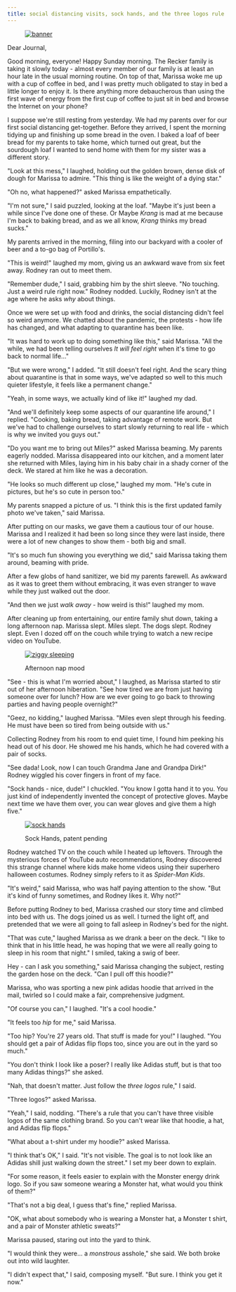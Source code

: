 ```yaml
---
title: social distancing visits, sock hands, and the three logos rule
---
```


<figure>
  <a href="/images/banners/2020-06-07.jpg">
    <img alt="banner" src="/images/banners/2020-06-07.jpg"/>
  </a>
</figure>

Dear Journal,

Good morning, everyone!  Happy Sunday morning.  The Recker family is
taking it slowly today - almost every member of our family is at least
an hour late in the usual morning routine. On top of that, Marissa
woke me up with a cup of coffee in bed, and I was pretty much
obligated to stay in bed a little longer to enjoy it.  Is there
anything more debaucherous than using the first wave of energy from
the first cup of coffee to just sit in bed and browse the Internet on
your phone?

I suppose we're still resting from yesterday.  We had my parents over
for our first social distancing get-together.  Before they arrived, I
spent the morning tidying up and finishing up some bread in the oven.
I baked a loaf of beer bread for my parents to take home, which turned
out great, but the sourdough loaf I wanted to send home with them for
my sister was a different story.

"Look at this mess," I laughed, holding out the golden brown, dense
disk of dough for Marissa to admire.  "This thing is like the weight
of a dying star."

"Oh no, what happened?" asked Marissa empathetically.

"I'm not sure," I said puzzled, looking at the loaf.  "Maybe it's just
been a while since I've done one of these.  Or Maybe _Krang_ is mad at
me because I'm back to baking bread, and as we all know, _Krang_
thinks my bread sucks."

My parents arrived in the morning, filing into our backyard with
a cooler of beer and a to-go bag of Portillo's.

"This is weird!" laughed my mom, giving us an awkward wave from six
feet away.  Rodney ran out to meet them.

"Remember dude," I said, grabbing him by the shirt sleeve.  "No
touching.  Just a weird rule right now."  Rodney nodded.  Luckily,
Rodney isn't at the age where he asks _why_ about things.

Once we were set up with food and drinks, the social distancing didn't
feel so weird anymore.  We chatted about the pandemic, the protests -
how life has changed, and what adapting to quarantine has been like.

"It was hard to work up to doing something like this," said Marissa.
"All the while, we had been telling ourselves _It will feel right_
when it's time to go back to normal life..."

"But we were wrong," I added.  "It still doesn't feel right.  And the
scary thing about quarantine is that in some ways, we've adapted so
well to this much quieter lifestyle, it feels like a permanent
change."

"Yeah, in some ways, we actually kind of like it!" laughed my dad.

"And we'll definitely keep some aspects of our quarantine life
around," I replied.  "Cooking, baking bread, taking advantage of
remote work.  But we've had to challenge ourselves to start slowly
returning to real life - which is why we invited you guys out."

"Do you want me to bring out Miles?" asked Marissa beaming.  My
parents eagerly nodded.  Marissa disappeared into our kitchen, and a
moment later she returned with Miles, laying him in his baby chair in
a shady corner of the deck.  We stared at him like he was a
decoration.

"He looks so much different up close," laughed my mom.  "He's cute in
pictures, but he's so cute in person too."

My parents snapped a picture of us.  "I think this is the first
updated family photo we've taken," said Marissa.

After putting on our masks, we gave them a cautious tour of our house.
Marissa and I realized it had been so long since they were last
inside, there were a lot of new changes to show them - both big and
small.

"It's so much fun showing you everything we did," said Marissa taking
them around, beaming with pride.

After a few globs of hand sanitizer, we bid my parents farewell.  As
awkward as it was to greet them without embracing, it was even
stranger to wave while they just walked out the door.

"And then we just _walk away_ - how weird is this!" laughed my mom.

After cleaning up from entertaining, our entire family shut down,
taking a long afternoon nap.  Marissa slept.  Miles slept.  The dogs
slept.  Rodney slept.  Even I dozed off on the couch while trying to
watch a new recipe video on YouTube.

<figure>
  <a href="/images/ziggy-sleeping.jpg">
    <img alt="ziggy sleeping" src="/images/ziggy-sleeping.jpg"/>
  </a>
  <figcaption>
    <p>Afternoon nap mood</p>
  </figcaption>
</figure>

"See - this is what I'm worried about," I laughed, as Marissa started
to stir out of her afternoon hiberation.  "See how tired we are from
just having someone over for lunch?  How are we ever going to go back
to throwing parties and having people overnight?"

"Geez, no kidding," laughed Marissa.  "Miles even slept through his
feeding.  He must have been so tired from being outside with us."

Collecting Rodney from his room to end quiet time, I found him peeking
his head out of his door.  He showed me his hands, which he had
covered with a pair of socks.

"See dada!  Look, now I can touch Grandma Jane and Grandpa Dirk!"
Rodney wiggled his cover fingers in front of my face.

"Sock hands - nice, dude!"  I chuckled.  "You know I gotta hand it to
you.  You just kind of independently invented the concept of
protective gloves.  Maybe next time we have them over, you can wear
gloves and give them a high five."

<figure>
  <a href="/images/sock-hands.jpg">
    <img alt="sock hands" src="/images/sock-hands.jpg"/>
  </a>
  <figcaption>
    <p>Sock Hands, patent pending</p>
  </figcaption>
</figure>

Rodney watched TV on the couch while I heated up leftovers.  Through
the mysterious forces of YouTube auto recommendations, Rodney
discovered this strange channel where kids make home videos using
their superhero halloween costumes.  Rodney simply refers to it as
_Spider-Man Kids_.

"It's weird," said Marissa, who was half paying attention to the show.
"But it's kind of funny sometimes, and Rodney likes it.  Why not?"

Before putting Rodney to bed, Marissa crashed our story time and
climbed into bed with us.  The dogs joined us as well.  I turned the
light off, and pretended that we were all going to fall asleep in
Rodney's bed for the night.

"That was cute," laughed Marissa as we drank a beer on the deck.  "I
like to think that in his little head, he was hoping that we were all
really going to sleep in his room that night."  I smiled, taking a
swig of beer.

Hey - can I ask you something," said Marissa changing the subject,
resting the garden hose on the deck.  "Can I pull off this hoodie?"

Marissa, who was sporting a new pink adidas hoodie that arrived in the
mail, twirled so I could make a fair, comprehensive judgment.

"Of course you can," I laughed.  "It's a cool hoodie."

"It feels too _hip_ for me," said Marissa.

"Too hip?  You're 27 years old.  That stuff is made for you!" I
laughed.  "You should get a pair of Adidas flip flops too, since
you are out in the yard so much."

"You don't think I look like a poser?  I really like Adidas stuff, but
is that too many Adidas things?" she asked.

"Nah, that doesn't matter.  Just follow the _three logos_ rule," I
said.

"Three logos?" asked Marissa.

"Yeah," I said, nodding.  "There's a rule that you can't have three
visible logos of the same clothing brand.  So you can't wear like that
hoodie, a hat, and Adidas flip flops."

"What about a t-shirt under my hoodie?" asked Marissa.

"I think that's OK," I said.  "It's not visible.  The goal is to not
look like an Adidas shill just walking down the street."  I set my
beer down to explain.

"For some reason, it feels easier to explain with the Monster energy
drink logo.  So if you saw someone wearing a Monster hat, what would
you think of them?"

"That's not a big deal, I guess that's fine," replied Marissa.

"OK, what about somebody who is wearing a Monster hat, a Monster t
shirt, and a pair of Monster athletic sweats?"

Marissa paused, staring out into the yard to think.

"I would think they were... a _monstrous_ asshole," she said.  We both
broke out into wild laughter.

"I didn't expect that," I said, composing myself.  "But sure.  I think
you get it now."
